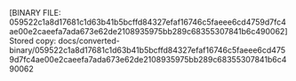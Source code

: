 [BINARY FILE: 059522c1a8d17681c1d63b41b5bcffd84327efaf16746c5faeee6cd4759d7fc4ae00e2caeefa7ada673e62de2108935975bb289c68355307841b6c490062]
Stored copy: docs/converted-binary/059522c1a8d17681c1d63b41b5bcffd84327efaf16746c5faeee6cd4759d7fc4ae00e2caeefa7ada673e62de2108935975bb289c68355307841b6c490062
